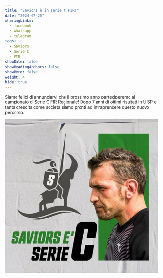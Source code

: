```yaml
---
title: "Saviors è in serie C FIR!"
date: "2024-07-25"
sharingLinks:
  - facebook
  - whatsapp
  - telegram
tags:
  - Saviors
  - Serie C
  - FIR
showDate: false
showHeadingAnchors: false
showHero: false
weight: 4
hide: true
---
```


Siamo felici di annunciarvi che il prossimo anno parteciperemo al campionato di Serie C FIR Regionale!
Dopo 7 anni di ottimi risultati in UISP e tanta crescita come società siamo pronti ad intraprendere questo nuovo percorso.

![](./featured.jpg)
